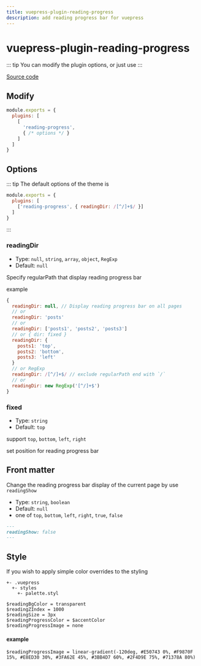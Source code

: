 ```yaml
---
title: vuepress-plugin-reading-progress
description: add reading progress bar for vuepress
---
```


# vuepress-plugin-reading-progress <Badge text="^1.3.9"/>

::: tip
You can modify the plugin options, or just use
:::

[Source code](https://github.com/tolking/vuepress-plugin-reading-progress)

## Modify

``` js
module.exports = {
  plugins: [
    [
      'reading-progress',
      { /* options */ }
    ]
  ]
}
```

## Options

::: tip
The default options of the theme is

``` js
module.exports = {
  plugins: [
    ['reading-progress', { readingDir: /[^/]+$/ }]
  ]
}
```
:::


### readingDir
- Type: `null`, `string`, `array`, `object`, `RegExp`
- Default: `null`

Specify regularPath that display reading progress bar

example
``` js
{
  readingDir: null, // Display reading progress bar on all pages
  // or
  readingDir: 'posts'
  // or
  readingDir: ['posts1', 'posts2', 'posts3']
  // or { dir: fixed }
  readingDir: {
    posts1: 'top',
    posts2: 'bottom',
    posts3: 'left'
  }
  // or RegExp
  readingDir: /[^/]+$/ // exclude regularPath end with `/`
  // or
  readingDir: new RegExp('[^/]+$')
}
```

### fixed
- Type: `string`
- Default: `top`

support `top`, `bottom`, `left`, `right`

set position for reading progress bar

## Front matter

Change the reading progress bar display of the current page by use `readingShow`
- Type: `string`, `boolean`
- Default: `null`
- one of `top`, `bottom`, `left`, `right`, `true`, `false`

``` md
---
readingShow: false
---
```

## Style

If you wish to apply simple color overrides to the styling

```
+- .vuepress
  +- styles
    +- palette.styl
```

``` styl
$readingBgColor = transparent
$readingZIndex = 1000
$readingSize = 3px
$readingProgressColor = $accentColor
$readingProgressImage = none
```

#### example

``` styl
$readingProgressImage = linear-gradient(-120deg, #E50743 0%, #F9870F 15%, #E8ED30 30%, #3FA62E 45%, #3BB4D7 60%, #2F4D9E 75%, #71378A 80%)
```
